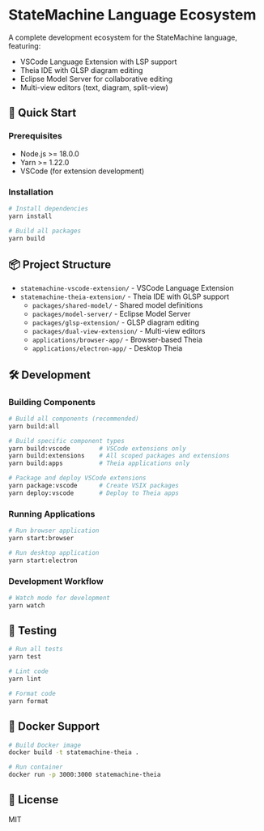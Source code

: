 # StateMachine Language Ecosystem

A complete development ecosystem for the StateMachine language, featuring:
- VSCode Language Extension with LSP support
- Theia IDE with GLSP diagram editing
- Eclipse Model Server for collaborative editing
- Multi-view editors (text, diagram, split-view)

## 🚀 Quick Start

### Prerequisites
- Node.js >= 18.0.0
- Yarn >= 1.22.0
- VSCode (for extension development)

### Installation

```bash
# Install dependencies
yarn install

# Build all packages
yarn build
```

## 📦 Project Structure

- `statemachine-vscode-extension/` - VSCode Language Extension
- `statemachine-theia-extension/` - Theia IDE with GLSP support
  - `packages/shared-model/` - Shared model definitions
  - `packages/model-server/` - Eclipse Model Server
  - `packages/glsp-extension/` - GLSP diagram editing
  - `packages/dual-view-extension/` - Multi-view editors
  - `applications/browser-app/` - Browser-based Theia
  - `applications/electron-app/` - Desktop Theia

## 🛠️ Development

### Building Components

```bash
# Build all components (recommended)
yarn build:all

# Build specific component types
yarn build:vscode        # VSCode extensions only
yarn build:extensions    # All scoped packages and extensions
yarn build:apps          # Theia applications only

# Package and deploy VSCode extensions
yarn package:vscode      # Create VSIX packages
yarn deploy:vscode       # Deploy to Theia apps
```

### Running Applications

```bash
# Run browser application
yarn start:browser

# Run desktop application
yarn start:electron
```

### Development Workflow

```bash
# Watch mode for development
yarn watch
```

## 🧪 Testing

```bash
# Run all tests
yarn test

# Lint code
yarn lint

# Format code
yarn format
```

## 🐳 Docker Support

```bash
# Build Docker image
docker build -t statemachine-theia .

# Run container
docker run -p 3000:3000 statemachine-theia
```

## 📝 License

MIT